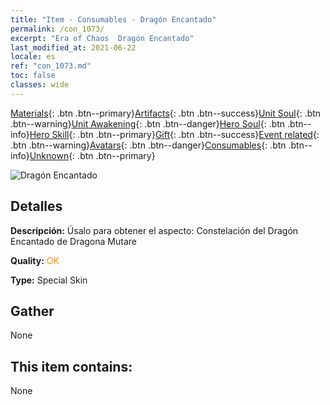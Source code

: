 ```yaml
---
title: "Item - Consumables - Dragón Encantado"
permalink: /con_1073/
excerpt: "Era of Chaos  Dragón Encantado"
last_modified_at: 2021-06-22
locale: es
ref: "con_1073.md"
toc: false
classes: wide
---
```

 [Materials](/ItemsES/){: .btn .btn--primary}[Artifacts](/ItemsES/Artifacts/){: .btn .btn--success}[Unit Soul](/ItemsES/UnitSoul/){: .btn .btn--warning}[Unit Awakening](/ItemsES/UnitAwakening/){: .btn .btn--danger}[Hero Soul](/ItemsES/HeroSoul/){: .btn .btn--info}[Hero Skill](/ItemsES/HeroSkill/){: .btn .btn--primary}[Gift](/ItemsES/Gift/){: .btn .btn--success}[Event related](/ItemsES/Events/){: .btn .btn--warning}[Avatars](/ItemsES/Avatars/){: .btn .btn--danger}[Consumables](/ItemsES/Consumables/){: .btn .btn--info}[Unknown](/ItemsES/Unknown/){: .btn .btn--primary}

 ![Dragón Encantado](/images/h/h_MutareDrake3.jpg)

## Detalles
 **Descripción:** Úsalo para obtener el aspecto: Constelación del Dragón Encantado de Dragona Mutare

 **Quality:** <span style="color: #FF8C00">OK</span>

 **Type:** Special Skin

## Gather

  None

## This item contains:

  None

